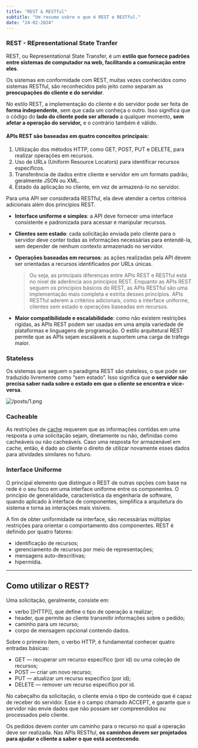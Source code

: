 ```yaml
---
title: "REST & RESTful"
subtitle: "Um resumo sobre o que é REST e RESTful."
date: "24-02-2024"
---
```


### REST - REpresentational State Tranfer

REST, ou Representational State Transfer, é um **estilo que fornece padrões entre sistemas de computador na web, facilitando a comunicação entre eles**.

Os sistemas em conformidade com REST, muitas vezes conhecidos como sistemas RESTful, são reconhecidos pelo jeito como separam as **preocupações do cliente e do servidor**.

No estilo REST, a implementação do cliente e do servidor pode ser feita de **forma independente**, sem que cada um conheça o outro. Isso significa que o código do **lado do cliente pode ser alterado** a qualquer momento, **sem afetar a operação do servidor,** e o contrário também é válido.

#### APIs REST são baseadas em quatro conceitos principais:

1. Utilização dos métodos HTTP, como GET, POST, PUT e DELETE, para realizar operações em recursos.
2. Uso de URLs (Uniform Resource Locators) para identificar recursos específicos.
3. Transferência de dados entre cliente e servidor em um formato padrão, geralmente JSON ou XML.
4. Estado da aplicação no cliente, em vez de armazená-lo no servidor.

Para uma API ser considerada RESTful, ela deve atender a certos critérios adicionais além dos princípios REST.

- **Interface uniforme e simples**: a API deve fornecer uma interface consistente e padronizada para acessar e manipular recursos.
- **Clientes sem estado**: cada solicitação enviada pelo cliente para o servidor deve conter todas as informações necessárias para entendê-la, sem depender de nenhum contexto armazenado no servidor.
- **Operações baseadas em recursos**: as ações realizadas pela API devem ser orientadas a recursos identificados por URLs únicas.

  > Ou seja, as principais diferenças entre APIs REST e RESTful está no nível de aderência aos princípios REST. Enquanto as APIs REST seguem os princípios básicos do REST, as APIs RESTful são uma implementação mais completa e estrita desses princípios. APIs RESTful aderem a critérios adicionais, como a interface uniforme, clientes sem estado e operações baseadas em recursos.

- **Maior compatibilidade e escalabilidade**: como não existem restrições rígidas, as APIs REST podem ser usadas em uma ampla variedade de plataformas e linguagens de programação. O estilo arquitetural REST permite que as APIs sejam escaláveis e suportem uma carga de tráfego maior.

### Stateless

Os sistemas que seguem o paradigma REST são stateless, o que pode ser traduzido livremente como “sem estado”. Isso significa que **o servidor não precisa saber nada sobre o estado em que o cliente se encontra e vice-versa**.

![/posts/1.png](/posts/1/1.png)

### Cacheable

As restrições de [cache](https://rockcontent.com/br/blog/w3-total-cache/) requerem que as informações contidas em uma resposta a uma solicitação sejam, diretamente ou não, definidas como cacheáveis ou não cacheáveis.
Caso uma resposta for armazenável em cache, então, é dado ao cliente o direito de utilizar novamente esses dados para atividades similares no futuro.

### Interface Uniforme

O principal elemento que distingue o REST de outras opções com base na rede é o seu foco em uma interface uniforme entre os componentes. O princípio de generalidade, característica da engenharia de software, quando aplicado à interface de componentes, simplifica a arquitetura do sistema e torna as interações mais visíveis.

A fim de obter uniformidade na interface, são necessárias múltiplas restrições para orientar o comportamento dos componentes. REST é definido por quatro fatores:

- identificação de recursos;
- gerenciamento de recursos por meio de representações;
- mensagens auto-descritivas;
- hipermídia.

---

## Como utilizar o REST?

Uma solicitação, geralmente, consiste em:

- verbo [[HTTP]], que define o tipo de operação a realizar;
- header, que permite ao cliente transmitir informações sobre o pedido;
- caminho para um recurso;
- corpo de mensagem opcional contendo dados.

Sobre o primeiro item, o verbo HTTP, é fundamental conhecer quatro entradas básicas:

- GET — recuperar um recurso específico (por id) ou uma coleção de recursos;
- POST — criar um novo recurso;
- PUT — atualizar um recurso específico (por id);
- DELETE — remover um recurso específico por id.

No cabeçalho da solicitação, o cliente envia o tipo de conteúdo que é capaz de receber do servidor. Esse é o campo chamado ACCEPT, e garante que o servidor não envie dados que não possam ser compreendidos ou processados pelo cliente.

Os pedidos devem conter um caminho para o recurso no qual a operação deve ser realizada. Nas APIs RESTful, **os caminhos devem ser projetados para ajudar o cliente a saber o que está acontecendo**.
